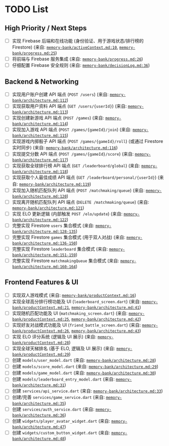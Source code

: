 # TODO List

## High Priority / Next Steps

- [ ] 实现 Firebase 后端和在线功能 (身份验证、用于游戏状态/排行榜的 Firestore) (来自: [`memory-bank/activeContext.md:10`](memory-bank/activeContext.md:10), [`memory-bank/progress.md:25`](memory-bank/progress.md:25))
- [ ] 将前端与 Firebase 服务集成 (来自: [`memory-bank/progress.md:26`](memory-bank/progress.md:26))
- [ ] 仔细配置 Firebase 安全规则 (来自: [`memory-bank/decisionLog.md:36`](memory-bank/decisionLog.md:36))

## Backend & Networking

- [ ] 实现用户账户创建 API 端点 (`POST /users`) (来自: [`memory-bank/architecture.md:112`](memory-bank/architecture.md:112))
- [ ] 实现获取用户资料 API 端点 (`GET /users/{userId}`) (来自: [`memory-bank/architecture.md:113`](memory-bank/architecture.md:113))
- [ ] 实现创建新游戏 API 端点 (`POST /games`) (来自: [`memory-bank/architecture.md:114`](memory-bank/architecture.md:114))
- [ ] 实现加入游戏 API 端点 (`POST /games/{gameId}/join`) (来自: [`memory-bank/architecture.md:115`](memory-bank/architecture.md:115))
- [ ] 实现游戏内掷骰子 API 端点 (`POST /games/{gameId}/roll`) (或通过 Firestore 实时同步) (来自: [`memory-bank/architecture.md:116`](memory-bank/architecture.md:116))
- [ ] 实现提交分数 API 端点 (`POST /games/{gameId}/score`) (来自: [`memory-bank/architecture.md:117`](memory-bank/architecture.md:117))
- [ ] 实现获取全球排行榜 API 端点 (`GET /leaderboard/global`) (来自: [`memory-bank/architecture.md:118`](memory-bank/architecture.md:118))
- [ ] 实现获取个人最佳成绩 API 端点 (`GET /leaderboard/personal/{userId}`) (来自: [`memory-bank/architecture.md:119`](memory-bank/architecture.md:119))
- [ ] 实现加入随机匹配队列 API 端点 (`POST /matchmaking/queue`) (来自: [`memory-bank/architecture.md:120`](memory-bank/architecture.md:120))
- [ ] 实现离开随机匹配队列 API 端点 (`DELETE /matchmaking/queue`) (来自: [`memory-bank/architecture.md:121`](memory-bank/architecture.md:121))
- [ ] 实现 ELO 更新逻辑 (内部触发 `POST /elo/update`) (来自: [`memory-bank/architecture.md:122`](memory-bank/architecture.md:122))
- [ ] 完整实现 Firestore `users` 集合模式 (来自: [`memory-bank/architecture.md:128-135`](memory-bank/architecture.md:128-135))
- [ ] 完整实现 Firestore `games` 集合模式 (用于双人对战) (来自: [`memory-bank/architecture.md:136-150`](memory-bank/architecture.md:136-150))
- [ ] 完整实现 Firestore `leaderboard` 集合模式 (来自: [`memory-bank/architecture.md:151-159`](memory-bank/architecture.md:151-159))
- [ ] 完整实现 Firestore `matchmakingQueue` 集合模式 (来自: [`memory-bank/architecture.md:160-164`](memory-bank/architecture.md:160-164))

## Frontend Features & UI

- [ ] 实现双人游戏模式 (来自: [`memory-bank/productContext.md:16`](memory-bank/productContext.md:16))
- [ ] 实现全球高分排行榜功能及 UI (`leaderboard_screen.dart`) (来自: [`memory-bank/productContext.md:21`](memory-bank/productContext.md:21), [`memory-bank/architecture.md:41`](memory-bank/architecture.md:41))
- [ ] 实现随机匹配功能及 UI (`matchmaking_screen.dart`) (来自: [`memory-bank/productContext.md:25`](memory-bank/productContext.md:25), [`memory-bank/architecture.md:42`](memory-bank/architecture.md:42))
- [ ] 实现好友对战模式功能及 UI (`friend_battle_screen.dart`) (来自: [`memory-bank/productContext.md:26`](memory-bank/productContext.md:26), [`memory-bank/architecture.md:43`](memory-bank/architecture.md:43))
- [ ] 实现 ELO 评分系统 (逻辑及 UI 展示) (来自: [`memory-bank/productContext.md:28`](memory-bank/productContext.md:28))
- [ ] 实现全球天梯排名 (基于 ELO, 逻辑及 UI 展示) (来自: [`memory-bank/productContext.md:29`](memory-bank/productContext.md:29))
- [ ] 创建 `models/user_model.dart` (来自: [`memory-bank/architecture.md:28`](memory-bank/architecture.md:28))
- [ ] 创建 `models/score_model.dart` (来自: [`memory-bank/architecture.md:29`](memory-bank/architecture.md:29))
- [ ] 创建 `models/game_model.dart` (来自: [`memory-bank/architecture.md:30`](memory-bank/architecture.md:30))
- [ ] 创建 `models/leaderboard_entry_model.dart` (来自: [`memory-bank/architecture.md:31`](memory-bank/architecture.md:31))
- [ ] 创建 `services/api_service.dart` (来自: [`memory-bank/architecture.md:33`](memory-bank/architecture.md:33))
- [ ] 创建/完善 `services/game_service.dart` (来自: [`memory-bank/architecture.md:35`](memory-bank/architecture.md:35))
- [ ] 创建 `services/auth_service.dart` (来自: [`memory-bank/architecture.md:36`](memory-bank/architecture.md:36))
- [ ] 创建 `widgets/player_avatar_widget.dart` (来自: [`memory-bank/architecture.md:47`](memory-bank/architecture.md:47))
- [ ] 创建 `widgets/custom_button_widget.dart` (来自: [`memory-bank/architecture.md:48`](memory-bank/architecture.md:48))